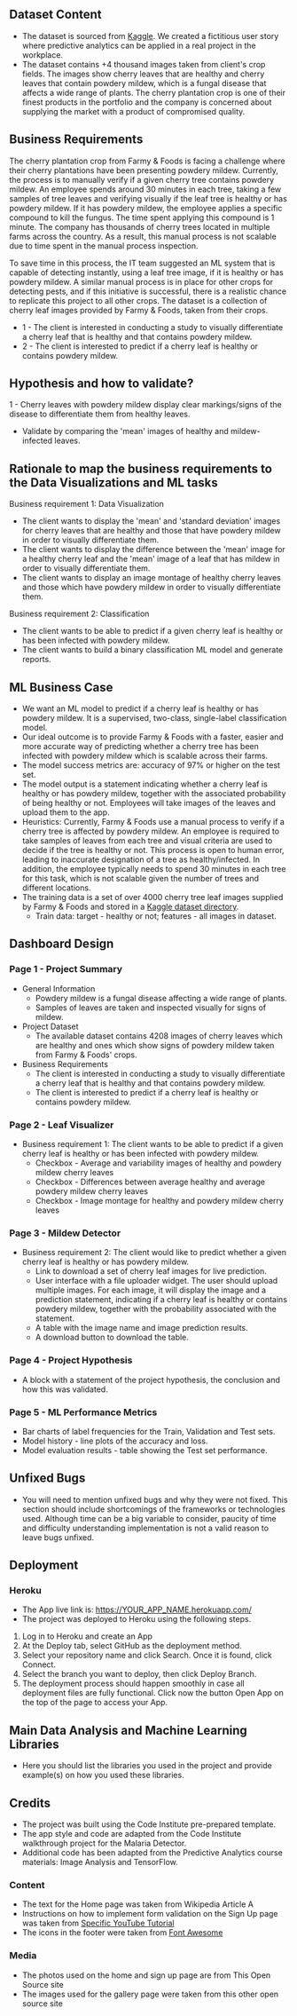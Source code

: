 ## Dataset Content
* The dataset is sourced from [Kaggle](https://www.kaggle.com/codeinstitute/cherry-leaves). We created a fictitious user story where predictive analytics can be applied in a real project in the workplace.
* The dataset contains +4 thousand images taken from client's crop fields. The images show cherry leaves that are healthy and cherry leaves that contain powdery mildew, which is a fungal disease that affects a wide range of plants. The cherry plantation crop is one of their finest products in the portfolio and the company is concerned about supplying the market with a product of compromised quality.



## Business Requirements
The cherry plantation crop from Farmy & Foods is facing a challenge where their cherry plantations have been presenting powdery mildew. Currently, the process is to manually verify if a given cherry tree contains powdery mildew. An employee spends around 30 minutes in each tree, taking a few samples of tree leaves and verifying visually if the leaf tree is healthy or has powdery mildew. If it has powdery mildew, the employee applies a specific compound to kill the fungus. The time spent applying this compound is 1 minute.  The company has thousands of cherry trees located in multiple farms across the country. As a result, this manual process is not scalable due to time spent in the manual process inspection.

To save time in this process, the IT team suggested an ML system that is capable of detecting instantly, using a leaf tree image, if it is healthy or has powdery mildew. A similar manual process is in place for other crops for detecting pests, and if this initiative is successful, there is a realistic chance to replicate this project to all other crops. The dataset is a collection of cherry leaf images provided by Farmy & Foods, taken from their crops.


* 1 - The client is interested in conducting a study to visually differentiate a cherry leaf that is healthy and that contains powdery mildew.
* 2 - The client is interested to predict if a cherry leaf is healthy or contains powdery mildew.


## Hypothesis and how to validate?
1 - Cherry leaves with powdery mildew display clear markings/signs of the disease to differentiate them from healthy leaves.
* Validate by comparing the 'mean' images of healthy and mildew-infected leaves.


## Rationale to map the business requirements to the Data Visualizations and ML tasks
Business requirement 1: Data Visualization
* The client wants to display the 'mean' and 'standard deviation' images for cherry leaves that are healthy and those that have powdery mildew in order to visually differentiate them.
* The client wants to display the difference between the 'mean' image for a healthy cherry leaf and the 'mean' image of a leaf that has mildew in order to visually differentiate them.
* The client wants to display an image montage of healthy cherry leaves and those which have powdery mildew in order to visually differentiate them.

Business requirement 2: Classification
* The client wants to be able to predict if a given cherry leaf is healthy or has been infected with powdery mildew.
* The client wants to build a binary classification ML model and generate reports.


## ML Business Case
* We want an ML model to predict if a cherry leaf is healthy or has powdery mildew. It is a supervised, two-class, single-label classification model.
* Our ideal outcome is to provide Farmy & Foods with a faster, easier and more accurate way of predicting whether a cherry tree has been infected with powdery mildew which is scalable across their farms.
* The model success metrics are: accuracy of 97% or higher on the test set.
* The model output is a statement indicating whether a cherry leaf is healthy or has powdery mildew, together with the associated probability of being healthy or not. Employees will take images of the leaves and upload them to the app.
* Heuristics: Currently, Farmy & Foods use a manual process to verify if a cherry tree is affected by powdery mildew. An employee is required to take samples of leaves from each tree and visual criteria are used to decide if the tree is healthy or not. This process is open to human error, leading to inaccurate designation of a tree as healthy/infected. In addition, the employee typically needs to spend 30 minutes in each tree for this task, which is not scalable given the number of trees and different locations. 
* The training data is a set of over 4000 cherry tree leaf images supplied by Farmy & Foods and stored in a [Kaggle dataset directory](https://www.kaggle.com/codeinstitute/cherry-leaves).
    * Train data: target - healthy or not; features - all images in dataset.


## Dashboard Design
### Page 1 - Project Summary

* General Information
    * Powdery mildew is a fungal disease affecting a wide range of plants. 
    * Samples of leaves are taken and inspected visually for signs of mildew. 
* Project Dataset
    * The available dataset contains 4208 images of cherry leaves which are healthy and ones which show signs of powdery mildew taken from Farmy & Foods' crops.
* Business Requirements
    * The client is interested in conducting a study to visually differentiate a cherry leaf that is healthy and that contains powdery mildew.
    * The client is interested to predict if a cherry leaf is healthy or contains powdery mildew.    

### Page 2 - Leaf Visualizer
* Business requirement 1: The client wants to be able to predict if a given cherry leaf is healthy or has been infected with powdery mildew.
    * Checkbox - Average and variability images of healthy and powdery mildew cherry leaves
    * Checkbox - Differences between average healthy and average powdery mildew cherry leaves
    * Checkbox - Image montage for healthy and powdery mildew cherry leaves
    
### Page 3 - Mildew Detector
* Business requirement 2: The client would like to predict whether a given cherry leaf is healthy or has powdery mildew.
    * Link to download a set of cherry leaf images for live prediction.
    * User interface with a file uploader widget. The user should upload multiple images. For each image, it will display the image and a prediction statement, indicating if a cherry leaf is healthy or contains powdery mildew, together with the probability associated with the statement. 
    * A table with the image name and image prediction results.
    * A download button to download the table. 

### Page 4 - Project Hypothesis
* A block with a statement of the project hypothesis, the conclusion and how this was validated.

### Page 5 - ML Performance Metrics
* Bar charts of label frequencies for the Train, Validation and Test sets.
* Model history - line plots of the accuracy and loss.
* Model evaluation results - table showing the Test set performance. 


## Unfixed Bugs
* You will need to mention unfixed bugs and why they were not fixed. This section should include shortcomings of the frameworks or technologies used. Although time can be a big variable to consider, paucity of time and difficulty understanding implementation is not a valid reason to leave bugs unfixed.

## Deployment
### Heroku

* The App live link is: https://YOUR_APP_NAME.herokuapp.com/ 
* The project was deployed to Heroku using the following steps.

1. Log in to Heroku and create an App
2. At the Deploy tab, select GitHub as the deployment method.
3. Select your repository name and click Search. Once it is found, click Connect.
4. Select the branch you want to deploy, then click Deploy Branch.
5. The deployment process should happen smoothly in case all deployment files are fully functional. Click now the button Open App on the top of the page to access your App.


## Main Data Analysis and Machine Learning Libraries
* Here you should list the libraries you used in the project and provide example(s) on how you used these libraries.


## Credits 

* The project was built using the Code Institute pre-prepared template.
* The app style and code are adapted from the Code Institute walkthrough project for the Malaria Detector.
* Additional code has been adapted from the Predictive Analytics course materials: Image Analysis and TensorFlow.


### Content 

- The text for the Home page was taken from Wikipedia Article A
- Instructions on how to implement form validation on the Sign Up page was taken from [Specific YouTube Tutorial](https://www.youtube.com/)
- The icons in the footer were taken from [Font Awesome](https://fontawesome.com/)

### Media

- The photos used on the home and sign up page are from This Open Source site
- The images used for the gallery page were taken from this other open source site
